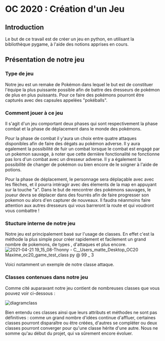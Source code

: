 # OC 2020 : Création d'un Jeu 

## Introduction

Le but de ce travail est de créer un jeu en python, en utilisant la bibliothèque pygame, à l'aide des notions apprises en cours.


## Présentation de notre jeu

### Type de jeu
Notre jeu est un remake de Pokémon dans lequel le but est de constituer l'équipe la plus puissante possible afin de battre des dresseurs de pokémon de plus en plus puissants. Pour ce faire des pokémons pourront être capturés avec des capsules appelées "pokéballs".


### Comment jouer à ce jeu
Il s'agit d'un jeu comportant deux phases qui sont respectivement la phase combat et la phase de déplacement dans le monde des pokémons.

Pour la phase de combat il y'aura un choix entre quatre attaques disponibles afin de faire des dégats au pokémon adverse. Il y aura egalement la possibilité de fuir un combat lorsque le combat est engagé par un pokemon sauvage, à noter que cette dernière fonctionalité ne fonctionne pas lors d'un combat avec un dresseur adverse. Il y a également la possibilité de changer de pokémon ou bien encore de le soigner à l'aide de potions.

Pour la phase de déplacement, le personnage sera déplaçable avec avec les flèches, et il pourra intéragir avec des élements de la map en appuyant sur la touche "a". Dans le but de rencontrer des pokémons sauvages, le joueur devra se déplacer dans des fourrés afin de faire progresser son pokemon ou alors d'en capturer de nouveaux. Il faudra néanmoins faire attention aux autres dresseurs qui vous barreront la route et qui voudront vous combattre !


### Stucture interne de notre jeu
Notre jeu est principalement basé sur l'usage de classes. En effet c'est la méthode la plus simple pour créer rapidement et facilement un grand nombre de pokemons, de types , d'attaques et plus encore.
![2021-04-21 19_15_08-Thonny  -  C__Users_matte_Desktop_OC20 Maxime_oc20_game_test_class py  @  99 _ 3](https://user-images.githubusercontent.com/77661971/115594376-f52c7f80-a2d5-11eb-9436-9a0a06ee56df.png)

Voici notamment un exemple de notre classe attaque. 


### Classes contenues dans notre jeu

Comme cité auparavant notre jeu contient de nombreuses classes que vous pouvez voir ci-dessous :

![diagramclass](https://user-images.githubusercontent.com/77661971/115594923-99aec180-a2d6-11eb-92c5-4389971a0620.JPG)

Bien entendu ces classes ainsi que leurs attributs et méthodes ne sont pas définitives : comme un grand nombre d'idées continue d'affluer, certaines classes pourront disparaître ou être créées, d'autres se compléter ou deux classes pourront converger pour qu'une classe hérite d'une autre. Nous ne somme qu'au début du projet, qui va sûrement encore évoluer.

